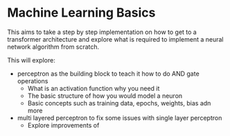 # Machine Learning Basics

This aims to take a step by step implementation on how to get to a transformer architecture and explore what is required to implement a neural network algorithm from scratch.

This will explore:
- perceptron as the building block to teach it how to do AND gate operations
    - What is an activation function why you need it
    - The basic structure of how you would model a neuron
    - Basic concepts such as training data, epochs, weights, bias adn more
- multi layered perceptron to fix some issues with single layer perceptron
    - Explore improvements of 
